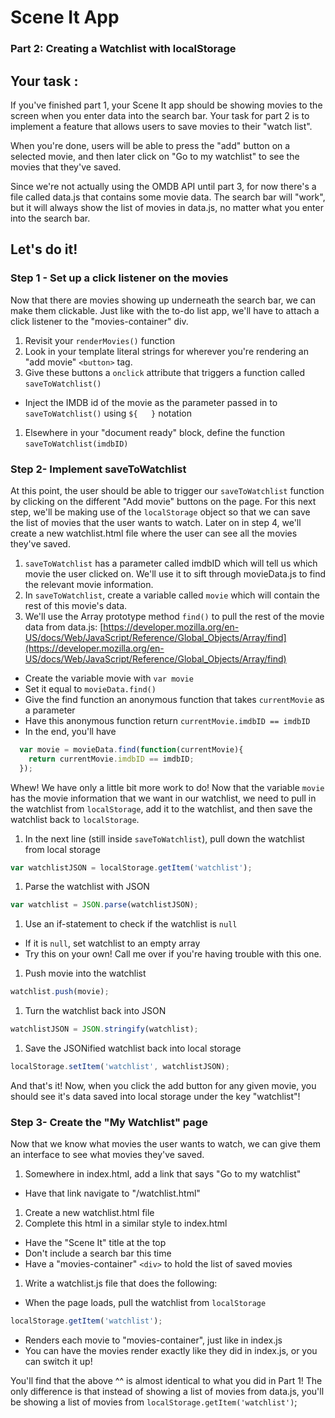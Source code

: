 # Scene It App
### Part 2: Creating a Watchlist with localStorage

## Your task :

If you've finished part 1, your Scene It app should be showing movies to the
screen when you enter data into the search bar. Your task for part 2 is to
implement a feature that allows users to save movies to their "watch list".

When you're done, users will be able to press the "add" button on a selected
movie, and then later click on "Go to my watchlist" to see the movies that
they've saved.

Since we're not actually using the OMDB API until part 3, for now there's a file
called data.js that contains some movie data. The search bar will "work", but it
will always show the list of movies in data.js, no matter what you enter into
the search bar.

## Let's do it!
### Step 1 - Set up a click listener on the movies

Now that there are movies showing up underneath the search bar, we can make them
clickable. Just like with the to-do list app, we'll have to attach a click
listener to the "movies-container" div.

1. Revisit your `renderMovies()` function
1. Look in your template literal strings for wherever you're rendering an "add movie" `<button>`  tag.
1. Give these buttons a `onclick` attribute that triggers a function called `saveToWatchlist()`
  - Inject the IMDB id of the movie as the parameter passed in to `saveToWatchlist()` using `${   }` notation
1. Elsewhere in your "document ready" block, define the function `saveToWatchlist(imdbID)`

### Step 2- Implement saveToWatchlist

At this point, the user should be able to trigger our `saveToWatchlist` function
by clicking on the different "Add movie" buttons on the page. For this next
step, we'll be making use of the `localStorage` object so that we can save the
list of movies that the user wants to watch. Later on in step 4, we'll create a
new watchlist.html file where the user can see all the movies they've saved.

1. `saveToWatchlist` has a parameter called imdbID which will tell us which
movie the user clicked on. We'll use it to sift through movieData.js to find the
relevant movie information.
1. In `saveToWatchlist`, create a variable called `movie` which will contain the
rest of this movie's data.
1. We'll use the Array prototype method `find()` to pull the rest of the movie
data from data.js:
[https://developer.mozilla.org/en-US/docs/Web/JavaScript/Reference/Global_Objects/Array/find](https://developer.mozilla.org/en-US/docs/Web/JavaScript/Reference/Global_Objects/Array/find)
  - Create the variable movie with `var movie`
  - Set it equal to `movieData.find()`
  - Give the find function an anonymous function that takes `currentMovie` as a parameter
  - Have this anonymous function return `currentMovie.imdbID == imdbID`
  - In the end, you'll have
  ```js
    var movie = movieData.find(function(currentMovie){  
      return currentMovie.imdbID == imdbID;
    });
  ```

Whew! We have only a little bit more work to do! Now that the variable `movie`
has the movie information that we want in our watchlist, we need to pull in the
watchlist from `localStorage`, add it to the watchlist, and then save the
watchlist back to `localStorage`.

1. In the next line (still inside `saveToWatchlist`), pull down the watchlist from local storage

  ```js
  var watchlistJSON = localStorage.getItem('watchlist');
  ```

1. Parse the watchlist with JSON
  ```js
  var watchlist = JSON.parse(watchlistJSON);
  ```
1. Use an if-statement to check if the watchlist is `null`
  - If it is `null`, set watchlist to an empty array
  - Try this on your own! Call me over if you're having trouble with this one.
1. Push movie into the watchlist
  ```js
  watchlist.push(movie);
  ```
1. Turn the watchlist back into JSON
  ```js
  watchlistJSON = JSON.stringify(watchlist);
  ```
1. Save the JSONified watchlist back into local storage
  ```js
  localStorage.setItem('watchlist', watchlistJSON);
  ```

And that's it! Now, when you click the add button for any given movie, you
should see it's data saved into local storage under the key "watchlist"!

### Step 3- Create the "My Watchlist" page

Now that we know what movies the user wants to watch, we can give them an
interface to see what movies they've saved.

1. Somewhere in index.html, add a link that says "Go to my watchlist"
  - Have that link navigate to "/watchlist.html"
1. Create a new watchlist.html file
1. Complete this html in a similar style to index.html
  - Have the "Scene It" title at the top
  - Don't include a search bar this time
  - Have a "movies-container" `<div>` to hold the list of saved movies
1. Write a watchlist.js file that does the following:
  - When the page loads, pull the watchlist from `localStorage`
  ```js
  localStorage.getItem('watchlist');
  ```
  - Renders each movie to "movies-container", just like in index.js
  - You can have the movies render exactly like they did in index.js, or you can switch it up!

You'll find that the above ^^ is almost identical to what you did in Part 1! The
only difference is that instead of showing a list of movies from data.js,
you'll be showing a list of movies from `localStorage.getItem('watchlist')`;
